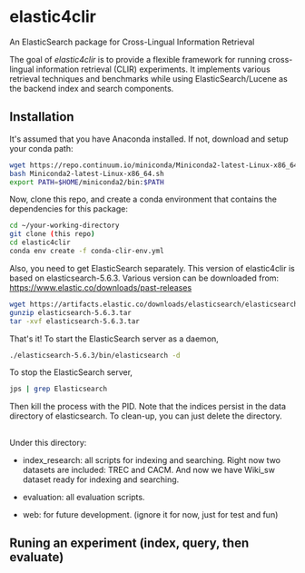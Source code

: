 # elastic4clir
An ElasticSearch package for Cross-Lingual Information Retrieval

The goal of *elastic4clir* is to provide a flexible framework for running cross-lingual information retrieval (CLIR) experiments. It implements various retrieval techniques and benchmarks while using ElasticSearch/Lucene as the backend index and search components.


## Installation

It's assumed that you have Anaconda installed. If not, download and setup your conda path:

   ```bash
   wget https://repo.continuum.io/miniconda/Miniconda2-latest-Linux-x86_64.sh
   bash Miniconda2-latest-Linux-x86_64.sh
   export PATH=$HOME/miniconda2/bin:$PATH
   ```

Now, clone this repo, and create a conda environment that contains the dependencies for this package:

   ```bash
   cd ~/your-working-directory
   git clone (this repo)
   cd elastic4clir
   conda env create -f conda-clir-env.yml
   ```

Also, you need to get ElasticSearch separately. This version of elastic4clir is based on elasticsearch-5.6.3. Various version can be downloaded from: https://www.elastic.co/downloads/past-releases

   ```bash
   wget https://artifacts.elastic.co/downloads/elasticsearch/elasticsearch-5.6.3.tar.gz
   gunzip elasticsearch-5.6.3.tar
   tar -xvf elasticsearch-5.6.3.tar
   ```

That's it! To start the ElasticSearch server as a daemon,

   ```bash
   ./elasticsearch-5.6.3/bin/elasticsearch -d
   ```

To stop the ElasticSearch server,

   ```bash
   jps | grep Elasticsearch
   ```

Then kill the process with the PID. Note that the indices persist in the data directory of elasticsearch. To clean-up, you can just delete the directory. 

##

Under this directory:

* index_research: all scripts for indexing and searching. Right now two datasets are included: TREC and CACM.
  And now we have Wiki_sw dataset ready for indexing and searching. 

* evaluation: all evaluation scripts.

* web: for future development. (ignore it for now, just for test and fun)
 
## Runing an experiment (index, query, then evaluate)


